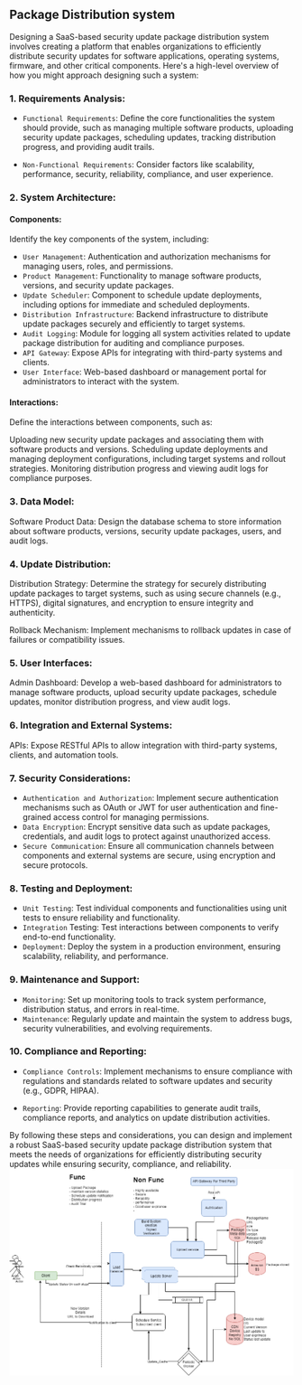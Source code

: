 ## Package Distribution system
Designing a SaaS-based security update package distribution system involves creating a platform that enables organizations to efficiently distribute security updates for software applications, operating systems, firmware, and other critical components. Here's a high-level overview of how you might approach designing such a system:

### 1. Requirements Analysis:
- `Functional Requirements`: Define the core functionalities the system should provide, such as managing multiple software products, uploading security update packages, scheduling updates, tracking distribution progress, and providing audit trails.

- `Non-Functional Requirements`: Consider factors like scalability, performance, security, reliability, compliance, and user experience.

### 2. System Architecture:
#### Components: 
Identify the key components of the system, including:

- `User Management`: Authentication and authorization mechanisms for managing users, roles, and permissions.
- `Product Management`: Functionality to manage software products, versions, and security update packages.
- `Update Scheduler`: Component to schedule update deployments, including options for immediate and scheduled deployments.
- `Distribution Infrastructure`: Backend infrastructure to distribute update packages securely and efficiently to target systems.
- `Audit Logging`: Module for logging all system activities related to update package distribution for auditing and compliance purposes.
- `API Gateway`: Expose APIs for integrating with third-party systems and clients.
- `User Interface`: Web-based dashboard or management portal for administrators to interact with the system.
#### Interactions: 
Define the interactions between components, such as:

Uploading new security update packages and associating them with software products and versions.
Scheduling update deployments and managing deployment configurations, including target systems and rollout strategies.
Monitoring distribution progress and viewing audit logs for compliance purposes.

### 3. Data Model:
Software Product Data: Design the database schema to store information about software products, versions, security update packages, users, and audit logs.

### 4. Update Distribution:
Distribution Strategy: Determine the strategy for securely distributing update packages to target systems, such as using secure channels (e.g., HTTPS), digital signatures, and encryption to ensure integrity and authenticity.

Rollback Mechanism: Implement mechanisms to rollback updates in case of failures or compatibility issues.

### 5. User Interfaces:
Admin Dashboard: Develop a web-based dashboard for administrators to manage software products, upload security update packages, schedule updates, monitor distribution progress, and view audit logs.

### 6. Integration and External Systems:
APIs: Expose RESTful APIs to allow integration with third-party systems, clients, and automation tools.

### 7. Security Considerations:
- `Authentication and Authorization`: Implement secure authentication mechanisms such as OAuth or JWT for user authentication and fine-grained access control for managing permissions.
- `Data Encryption`: Encrypt sensitive data such as update packages, credentials, and audit logs to protect against unauthorized access.
- `Secure Communication`: Ensure all communication channels between components and external systems are secure, using encryption and secure protocols.

### 8. Testing and Deployment:
- `Unit Testing`: Test individual components and functionalities using unit tests to ensure reliability and functionality.
- `Integration` Testing: Test interactions between components to verify end-to-end functionality.
- `Deployment`: Deploy the system in a production environment, ensuring scalability, reliability, and performance.

### 9. Maintenance and Support:
- `Monitoring`: Set up monitoring tools to track system performance, distribution status, and errors in real-time.
- `Maintenance`: Regularly update and maintain the system to address bugs, security vulnerabilities, and evolving requirements.

### 10. Compliance and Reporting:
- `Compliance Controls`: Implement mechanisms to ensure compliance with regulations and standards related to software updates and security (e.g., GDPR, HIPAA).

- `Reporting`: Provide reporting capabilities to generate audit trails, compliance reports, and analytics on update distribution activities.

By following these steps and considerations, you can design and implement a robust SaaS-based security update package distribution system that meets the needs of organizations for efficiently distributing security updates while ensuring security, compliance, and reliability.
![](image/Package_distrubutor.png)